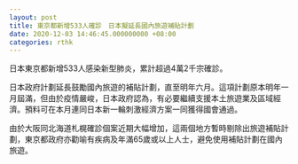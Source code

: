 ```yaml
---
layout: post
title: 東京都新增533人確診　日本擬延長國內旅遊補貼計劃
date: 2020-12-03 14:46:45.000000000 +08:00
categories: rthk
---
```


日本東京都新增533人感染新型肺炎，累計超過4萬2千宗確診。

日本政府計劃延長鼓勵國內旅遊的補貼計劃，直至明年六月。這項計劃原本明年一月屆滿，但由於疫情嚴峻，日本政府認為，有必要繼續支援本土旅遊業及區域經濟。預料可在本月連同日本新一輪刺激經濟方案一同獲得國會通過。

由於大阪同北海道札榥確診個案近期大幅增加，這兩個地方暫時剔除出旅遊補貼計劃，東京都政府亦勸喻有疾病及年滿65歲或以上人士，避免使用補貼計劃在國內旅遊。
